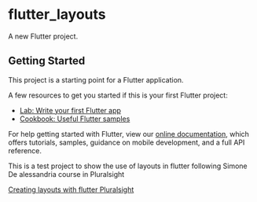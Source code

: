 # flutter_layouts

A new Flutter project.

## Getting Started

This project is a starting point for a Flutter application.

A few resources to get you started if this is your first Flutter project:

- [Lab: Write your first Flutter app](https://flutter.dev/docs/get-started/codelab)
- [Cookbook: Useful Flutter samples](https://flutter.dev/docs/cookbook)

For help getting started with Flutter, view our
[online documentation](https://flutter.dev/docs), which offers tutorials,
samples, guidance on mobile development, and a full API reference.


This is a test project to show the use of layouts in flutter following Simone De alessandria course in Pluralsight

[Creating layouts with flutter Pluralsight](https://app.pluralsight.com/course-player?clipId=de72f34b-7a06-4676-8558-239fbae30f6f)